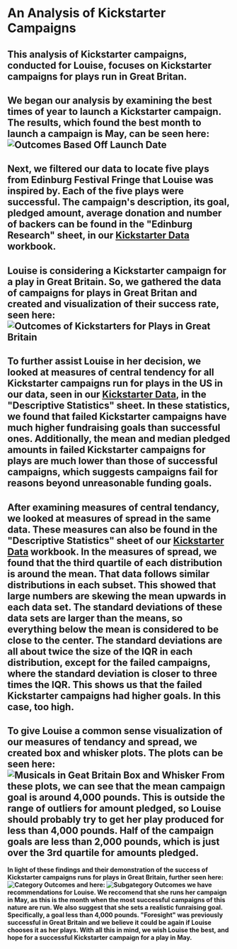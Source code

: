 # An Analysis of Kickstarter Campaigns
This analysis of Kickstarter campaigns, conducted for Louise, focuses on Kickstarter campaigns for plays run in Great Britan. 
---
We began our analysis by examining the best times of year to launch a Kickstarter campaign. The results, which found the best month to launch a campaign is May, can be seen here:
![Outcomes Based Off Launch Date](https://github.com/samlilburn07/kickstarter-analysis/blob/d7a6ef36d758aa02d3b19878391d15e18b1205e0/Outcomes%20Based%20Off%20Launch%20Date%201:3:3.png)
---
Next, we filtered our data to locate five plays from Edinburg Festival Fringe that Louise was inspired by. Each of the five plays were successful. The campaign's description, its goal, pledged amount, average donation and number of backers can be found in the "Edinburg Research" sheet, in our [Kickstarter Data](https://github.com/samlilburn07/kickstarter-analysis/blob/6eb0de3fab62e383c2c8bb9353b9932785a4f3bf/data-1-1-3-StarterBook.xlsx) workbook.
---
Louise is considering a Kickstarter campaign for a play in Great Britain. So, we gathered the data of campaigns for plays in Great Britan and created and visualization of their success rate, seen here:
![Outcomes of Kickstarters for Plays in Great Britain](https://github.com/samlilburn07/kickstarter-analysis/blob/0025fbf85c27e50c228c12739d751a812ea2a3c7/Play%20Kickstarter%20Outcomes%20GB.png)
---
To further assist Louise in her decision, we looked at measures of central tendency for all Kickstarter campaigns run for plays in the US in our data, seen in our [Kickstarter Data](https://github.com/samlilburn07/kickstarter-analysis/blob/6eb0de3fab62e383c2c8bb9353b9932785a4f3bf/data-1-1-3-StarterBook.xlsx), in the "Descriptive Statistics" sheet. In these statistics, we found that failed Kickstarter campaigns have much higher fundraising goals than successful ones. Additionally, the mean and median pledged amounts in failed Kickstarter campaigns for plays are much lower than those of successful campaigns, which suggests campaigns fail for reasons beyond unreasonable funding goals. 
---
After examining measures of central tendancy, we looked at measures of spread in the same data. These measures can also be found in the "Descriptive Statistics" sheet of our [Kickstarter Data](https://github.com/samlilburn07/kickstarter-analysis/blob/6eb0de3fab62e383c2c8bb9353b9932785a4f3bf/data-1-1-3-StarterBook.xlsx) workbook. In the measures of spread, we found that the third quartile of each distribution is around the mean. That data follows similar distributions in each subset. This showed that large numbers are skewing the mean upwards in each data set. The standard deviations of these data sets are larger than the means, so everything below the mean is considered to be close to the center. The standard deviations are all about twice the size of the IQR in each distribution, except for the failed campaigns, where the standard deviation is closer to three times the IQR. This shows us that the failed Kickstarter campaigns had higher goals. In this case, too high. 
---
To give Louise a common sense visualization of our measures of tendancy and spread, we created box and whisker plots. The plots can be seen here: 
![Musicals in Geat Britain Box and Whisker](https://github.com/samlilburn07/kickstarter-analysis/blob/0025fbf85c27e50c228c12739d751a812ea2a3c7/Musicals%20in%20GB%20box%20and%20whisker.png) 
From these plots, we can see that the mean campaign goal is around 4,000 pounds. This is outside the range of outliers for amount pledged, so Louise should probably try to get her play produced for less than 4,000 pounds. Half of the campaign goals are less than 2,000 pounds, which is just over the 3rd quartile for amounts pledged.
---
**In light of these findings and their demonstration of the success of Kickstarter campaigns runs for plays in Great Britain, further seen here: 
![Category Outcomes](https://github.com/samlilburn07/kickstarter-analysis/blob/c77334d4293aeaa4908b85b27a0b833a7dd2b859/Parent%20Category%20Outcomes.png) 
and here: 
![Subgategory Outcomes](https://github.com/samlilburn07/kickstarter-analysis/blob/c77334d4293aeaa4908b85b27a0b833a7dd2b859/Subcategory%20Outcomes.png)
we have recommendations for Louise. We reccomend that she runs her campaign in May, as this is the month when the most successful campaigns of this nature are run. We also suggest that she sets a realistic funraising goal. Specifically, a goal less than 4,000 pounds. "Foresight" was previously successful in Great Britain and we believe it could be again if Louise chooses it as her plays. With all this in mind, we wish Louise the best, and hope for a successful Kickstarter campaign for a play in May.**
